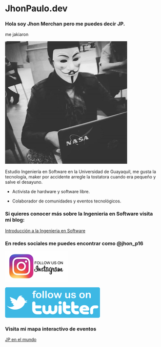 # JhonPaulo.dev

### Hola soy Jhon Merchan pero me puedes decir JP.

me jakiaron

<img src="media/jp_hack.jpg" width="400" />

Estudio Ingeniería en Software en la Universidad de Guayaquil, me gusta la tecnología, maker por accidente arregle la tostatora cuando era pequeño y salve el desayuno.

* Activista de hardware y software libre.

* Colaborador de comunidades y eventos tecnológicos.

### Si quieres conocer más sobre la Ingenieria en Software visita mi blog:

[Introducción a la Ingenieria en Software](https://jhonpaulo98.github.io/intro_ing_software)

### En redes sociales me puedes encontrar como @jhon_p16

<a href="https://www.instagram.com/jhon_p16"><img src="media/ig.jpeg"></a>

<a href="https://twitter.com/jhon_p16"><img src="media/tw.png"></a>

### Visita mi mapa interactivo de eventos

[JP en el mundo](https://gist.github.com/25ecb143aead8a19acdb36469155cd22)


